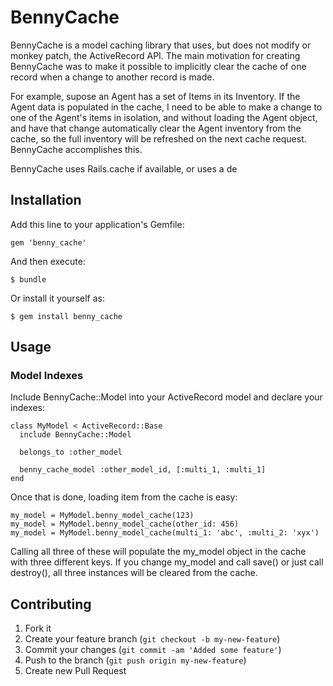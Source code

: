 # BennyCache

BennyCache is a model caching library that uses, but does not modify or monkey patch, the ActiveRecord API. The main
motivation for creating BennyCache was to make it possible to implicitly clear the cache of one record when a change
to another record is made.

For example, supose an Agent has a set of Items in its Inventory. If the Agent data is populated in the cache,
I need to be able to make a change to one of the Agent's items in isolation, and without loading the Agent object,
and have that change automatically clear the Agent inventory from the cache, so the full inventory will
be refreshed on the next cache request. BennyCache accomplishes this.

BennyCache uses Rails.cache if available, or uses a de

## Installation

Add this line to your application's Gemfile:

    gem 'benny_cache'

And then execute:

    $ bundle

Or install it yourself as:

    $ gem install benny_cache

## Usage

### Model Indexes

Include BennyCache::Model into your ActiveRecord model and declare your indexes:

    class MyModel < ActiveRecord::Base
      include BennyCache::Model

      belongs_to :other_model

      benny_cache_model :other_model_id, [:multi_1, :multi_1]
    end

Once that is done, loading item from the cache is easy:

    my_model = MyModel.benny_model_cache(123)
    my_model = MyModel.benny_model_cache(other_id: 456)
    my_model = MyModel.benny_model_cache(multi_1: 'abc', :multi_2: 'xyx')

Calling all three of these will populate the my_model object in the cache with three different keys. If you
change my_model and call save() or just call destroy(), all three instances will be cleared from the cache.




## Contributing

1. Fork it
2. Create your feature branch (`git checkout -b my-new-feature`)
3. Commit your changes (`git commit -am 'Added some feature'`)
4. Push to the branch (`git push origin my-new-feature`)
5. Create new Pull Request
